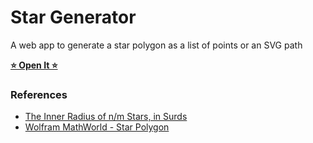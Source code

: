# Star Generator

A web app to generate a star polygon as a list of points or an SVG path

[**⭐ Open It ⭐**](https://vincerubinetti.github.io/star-generator/)

### References

- [The Inner Radius of n/m Stars, in Surds](http://www.jdawiseman.com/papers/easymath/surds_star_inner_radius.html)
- [Wolfram MathWorld - Star Polygon](https://mathworld.wolfram.com/StarPolygon.html)
